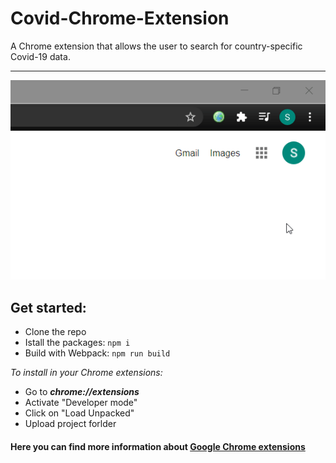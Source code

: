 # Covid-Chrome-Extension
A Chrome extension that allows the user to search for country-specific Covid-19 data.
- - - -

![](https://github.com/StelKizi/Covid-Chrome-Extension/blob/master/assets/demonstration.gif)

## Get started:
* Clone the repo
* Istall the packages: `npm i`
* Build with Webpack: `npm run build`

*To install in your Chrome extensions:*
* Go to ***chrome://extensions***
* Activate "Developer mode"
* Click on "Load Unpacked"
* Upload project forlder


#### Here you can find more information about [Google Chrome extensions](https://developer.chrome.com/docs/extensions/mv2/getstarted/)
